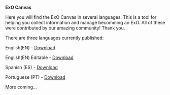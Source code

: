 **ExO Canvas**

Here you will find the ExO Canvas in several languages. This is a tool for helping you collect information and manage becomming an ExO. All of these were contributed by our amazing community! Thank you.

There are three languages currently published:

English(EN) - [Download](https://github.com/exofoundation/exo-tools/blob/master/ExO-Canvas/ExOCanvas-EN-English.pdf)

English(EN) Editable - [Download](https://github.com/exofoundation/ExO-Tool-Kit/blob/master/ExO-Canvas/exo-canvas-editable.pdf)

Spanish (ES) - [Download](https://github.com/exofoundation/exo-tools/blob/master/ExO-Canvas/ExOCanvas-ES-Spanish.pdf)

Portuguese (PT) - [Download](https://github.com/exofoundation/exo-tools/blob/master/ExO-Canvas/ExOCanvas-PT-Portuguese.pdf)



More coming...
